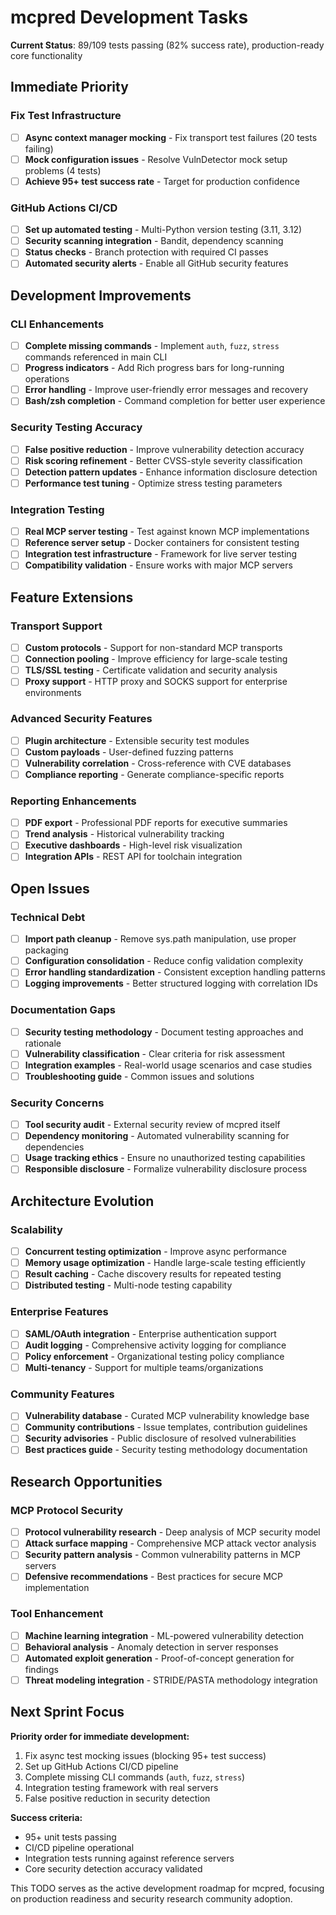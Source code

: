 # mcpred Development Tasks

**Current Status**: 89/109 tests passing (82% success rate), production-ready core functionality

## Immediate Priority

### Fix Test Infrastructure
- [ ] **Async context manager mocking** - Fix transport test failures (20 tests failing)
- [ ] **Mock configuration issues** - Resolve VulnDetector mock setup problems (4 tests)  
- [ ] **Achieve 95+ test success rate** - Target for production confidence

### GitHub Actions CI/CD
- [ ] **Set up automated testing** - Multi-Python version testing (3.11, 3.12)
- [ ] **Security scanning integration** - Bandit, dependency scanning
- [ ] **Status checks** - Branch protection with required CI passes
- [ ] **Automated security alerts** - Enable all GitHub security features

## Development Improvements

### CLI Enhancements
- [ ] **Complete missing commands** - Implement `auth`, `fuzz`, `stress` commands referenced in main CLI
- [ ] **Progress indicators** - Add Rich progress bars for long-running operations
- [ ] **Error handling** - Improve user-friendly error messages and recovery
- [ ] **Bash/zsh completion** - Command completion for better user experience

### Security Testing Accuracy
- [ ] **False positive reduction** - Improve vulnerability detection accuracy
- [ ] **Risk scoring refinement** - Better CVSS-style severity classification
- [ ] **Detection pattern updates** - Enhance information disclosure detection
- [ ] **Performance test tuning** - Optimize stress testing parameters

### Integration Testing
- [ ] **Real MCP server testing** - Test against known MCP implementations
- [ ] **Reference server setup** - Docker containers for consistent testing
- [ ] **Integration test infrastructure** - Framework for live server testing
- [ ] **Compatibility validation** - Ensure works with major MCP servers

## Feature Extensions

### Transport Support
- [ ] **Custom protocols** - Support for non-standard MCP transports
- [ ] **Connection pooling** - Improve efficiency for large-scale testing
- [ ] **TLS/SSL testing** - Certificate validation and security analysis
- [ ] **Proxy support** - HTTP proxy and SOCKS support for enterprise environments

### Advanced Security Features
- [ ] **Plugin architecture** - Extensible security test modules
- [ ] **Custom payloads** - User-defined fuzzing patterns
- [ ] **Vulnerability correlation** - Cross-reference with CVE databases
- [ ] **Compliance reporting** - Generate compliance-specific reports

### Reporting Enhancements  
- [ ] **PDF export** - Professional PDF reports for executive summaries
- [ ] **Trend analysis** - Historical vulnerability tracking
- [ ] **Executive dashboards** - High-level risk visualization
- [ ] **Integration APIs** - REST API for toolchain integration

## Open Issues

### Technical Debt
- [ ] **Import path cleanup** - Remove sys.path manipulation, use proper packaging
- [ ] **Configuration consolidation** - Reduce config validation complexity
- [ ] **Error handling standardization** - Consistent exception handling patterns
- [ ] **Logging improvements** - Better structured logging with correlation IDs

### Documentation Gaps
- [ ] **Security testing methodology** - Document testing approaches and rationale
- [ ] **Vulnerability classification** - Clear criteria for risk assessment
- [ ] **Integration examples** - Real-world usage scenarios and case studies
- [ ] **Troubleshooting guide** - Common issues and solutions

### Security Concerns
- [ ] **Tool security audit** - External security review of mcpred itself
- [ ] **Dependency monitoring** - Automated vulnerability scanning for dependencies
- [ ] **Usage tracking ethics** - Ensure no unauthorized testing capabilities
- [ ] **Responsible disclosure** - Formalize vulnerability disclosure process

## Architecture Evolution

### Scalability
- [ ] **Concurrent testing optimization** - Improve async performance  
- [ ] **Memory usage optimization** - Handle large-scale testing efficiently
- [ ] **Result caching** - Cache discovery results for repeated testing
- [ ] **Distributed testing** - Multi-node testing capability

### Enterprise Features
- [ ] **SAML/OAuth integration** - Enterprise authentication support
- [ ] **Audit logging** - Comprehensive activity logging for compliance
- [ ] **Policy enforcement** - Organizational testing policy compliance
- [ ] **Multi-tenancy** - Support for multiple teams/organizations

### Community Features
- [ ] **Vulnerability database** - Curated MCP vulnerability knowledge base
- [ ] **Community contributions** - Issue templates, contribution guidelines
- [ ] **Security advisories** - Public disclosure of resolved vulnerabilities
- [ ] **Best practices guide** - Security testing methodology documentation

## Research Opportunities

### MCP Protocol Security
- [ ] **Protocol vulnerability research** - Deep analysis of MCP security model
- [ ] **Attack surface mapping** - Comprehensive MCP attack vector analysis
- [ ] **Security pattern analysis** - Common vulnerability patterns in MCP servers
- [ ] **Defensive recommendations** - Best practices for secure MCP implementation

### Tool Enhancement
- [ ] **Machine learning integration** - ML-powered vulnerability detection
- [ ] **Behavioral analysis** - Anomaly detection in server responses
- [ ] **Automated exploit generation** - Proof-of-concept generation for findings
- [ ] **Threat modeling integration** - STRIDE/PASTA methodology integration

## Next Sprint Focus

**Priority order for immediate development:**
1. Fix async test mocking issues (blocking 95+ test success)
2. Set up GitHub Actions CI/CD pipeline
3. Complete missing CLI commands (`auth`, `fuzz`, `stress`)
4. Integration testing framework with real servers
5. False positive reduction in security detection

**Success criteria:**
- 95+ unit tests passing
- CI/CD pipeline operational  
- Integration tests running against reference servers
- Core security detection accuracy validated

This TODO serves as the active development roadmap for mcpred, focusing on production readiness and security research community adoption.
